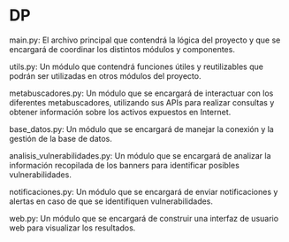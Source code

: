 # DP

main.py: El archivo principal que contendrá la lógica del proyecto y que se encargará de coordinar los distintos módulos y componentes.

utils.py: Un módulo que contendrá funciones útiles y reutilizables que podrán ser utilizadas en otros módulos del proyecto.

metabuscadores.py: Un módulo que se encargará de interactuar con los diferentes metabuscadores, utilizando sus APIs para realizar consultas y obtener información sobre los activos expuestos en Internet.

base_datos.py: Un módulo que se encargará de manejar la conexión y la gestión de la base de datos.

analisis_vulnerabilidades.py: Un módulo que se encargará de analizar la información recopilada de los banners para identificar posibles vulnerabilidades.

notificaciones.py: Un módulo que se encargará de enviar notificaciones y alertas en caso de que se identifiquen vulnerabilidades.

web.py: Un módulo que se encargará de construir una interfaz de usuario web para visualizar los resultados.
